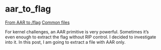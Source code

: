 # aar\_to\_flag

[From AAR to /flag](https://publicki.top/posts/from-aar-to-flag-p1)
[Common files](tree/master/common)

For kernel challenges, an AAR primitive is very powerful. Sometimes it’s even enough to extract the flag without RIP control. I decided to investigate into it. In this post, I am going to extract a file with AAR only.

